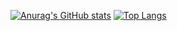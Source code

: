 [![Anurag's GitHub stats](https://github-readme-stats.vercel.app/api?username=Capella87&count_private=true?theme=radical&show_icons=true)](https://github.com/anuraghazra/github-readme-stats)
[![Top Langs](https://github-readme-stats.vercel.app/api/top-langs/?username=Capella87&langs_count=10&?theme=radical)](https://github.com/anuraghazra/github-readme-stats)